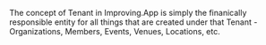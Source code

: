 The concept of Tenant in Improving.App is simply the finanically responsible entity for all things that 
are created under that Tenant - Organizations, Members, Events, Venues, Locations, etc.